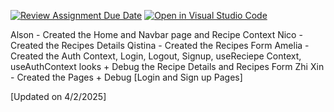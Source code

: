 [![Review Assignment Due Date](https://classroom.github.com/assets/deadline-readme-button-22041afd0340ce965d47ae6ef1cefeee28c7c493a6346c4f15d667ab976d596c.svg)](https://classroom.github.com/a/xnpzF-jU)
[![Open in Visual Studio Code](https://classroom.github.com/assets/open-in-vscode-2e0aaae1b6195c2367325f4f02e2d04e9abb55f0b24a779b69b11b9e10269abc.svg)](https://classroom.github.com/online_ide?assignment_repo_id=18013019&assignment_repo_type=AssignmentRepo)

Alson - Created the Home and Navbar page and Recipe Context
Nico - Created the Recipes Details
Qistina - Created the Recipes Form
Amelia - Created the Auth Context, Login, Logout, Signup, useReciepe Context, useAuthContext looks + Debug the Recipe Details and Recipes Form 
Zhi Xin - Created the Pages + Debug [Login and Sign up Pages]

[Updated on 4/2/2025]